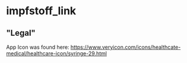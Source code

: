 # impfstoff_link


## "Legal"

App Icon was found here: https://www.veryicon.com/icons/healthcate-medical/healthcare-icon/syringe-29.html
